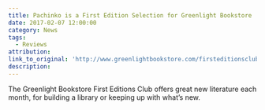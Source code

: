 ```yaml
---
title: Pachinko is a First Edition Selection for Greenlight Bookstore
date: 2017-02-07 12:00:00
category: News
tags:
  - Reviews
attribution:
link_to_original: 'http://www.greenlightbookstore.com/firsteditionsclub'
description:
---
```



The Greenlight Bookstore First Editions Club offers great new literature each month, for building a library or keeping up with what’s new.&nbsp;

&nbsp;